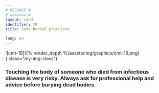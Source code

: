 ```yaml
---
# MESSAGE #
# ======= #
layout: card
identifier: 19
title: Safe burial practices

lang: en
---
```


![cmt-19]({% render_depth %}assets/img/graphics/cmt-19.png){:class="my-img-class"}

### Touching the body of someone who died from infectious disease is very risky. Always ask for professional help and advice before burying dead bodies.

